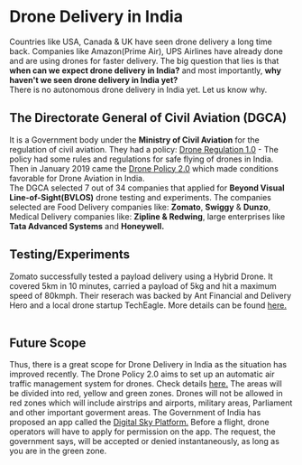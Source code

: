 # Drone Delivery in India

Countries like USA, Canada & UK have seen drone delivery a long time back. Companies like Amazon(Prime Air), UPS Airlines have already done and are using drones for faster delivery. The big question that lies is that **when can we expect drone delivery in India?** and most importantly, **why haven't we seen drone delivery in India yet?** <br/>
There is no autonomous drone delivery in India yet. Let us know why.

## The Directorate General of Civil Aviation (DGCA)

It is a Government body under the **Ministry of Civil Aviation** for the regulation of civil aviation. They had a policy: [Drone Regulation 1.0](https://pib.gov.in/newsite/PrintRelease.aspx?relid=183093) - The policy had some rules and regulations for safe flying of drones in India. <br/>
Then in January 2019 came the [Drone Policy 2.0](https://www.geospatialworld.net/news/indian-government-announces-drone-policy-2-0/) which made conditions favorable for Drone Aviation in India. <br/>
The DGCA selected 7 out of 34 companies that applied for **Beyond Visual Line-of-Sight(BVLOS)** drone testing and experiments. The companies selected are Food Delivery companies like: **Zomato**, **Swiggy** & **Dunzo**, Medical Delivery companies like: **Zipline & Redwing**, large enterprises like **Tata Advanced Systems** and **Honeywell.**

## Testing/Experiments

Zomato successfully tested a payload delivery using a Hybrid Drone. It covered 5km in 10 minutes, carried a payload of 5kg and hit a maximum speed of 80kmph. Their reserach was backed by Ant Financial and Delivery Hero and a local drone startup TechEagle.
More details can be found [here.](https://techcrunch.com/2019/06/12/zomato-and-zee-dronezzz/)   <br/><br/>

## Future Scope

Thus, there is a great scope for Drone Delivery in India as the situation has improved recently. The Drone Policy 2.0 aims to set up an automatic air traffic management system for drones. Check details [here.](https://www.livemint.com/technology/tech-news/why-drones-in-india-may-not-deliver-food-goods-till-end-2020-11570792288565.html)
The areas will be divided into red, yellow and green zones. Drones will not be allowed in red zones which will include airstrips and airports, military areas, Parliament and other important goverment areas. The Government of India has proposed an app called the [Digital Sky Platform.](https://www.indiatoday.in/india/story/drone-flying-legal-india-explained-1325244-2018-08-28) 
Before a flight, drone operators will have to apply for permission on the app. The request, the government says, will be accepted or denied instantaneously, as long as you are in the green zone.

